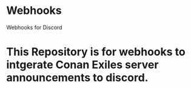 # Webhooks
Webhooks for Discord
# This Repository is for webhooks to intgerate Conan Exiles server announcements to discord.
